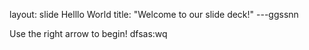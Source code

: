 
layout: slide Helllo World
title: "Welcome to our slide deck!"
---ggssnn


Use the right arrow to begin!
dfsas:wq
